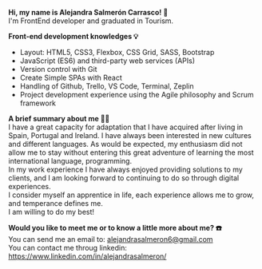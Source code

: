 <strong> Hi, my name is Alejandra Salmerón Carrasco! 👋 </strong> <br>
I'm FrontEnd developer and graduated in Tourism. <br>

<strong> Front-end development knowledges 💡 </strong> 
<ul>
<li>Layout: HTML5, CSS3, Flexbox, CSS Grid, SASS, Bootstrap
</li>
<li>JavaScript (ES6) and third-party web services (APIs)
</li>
<li>Version control with Git
</li>
<li>Create Simple SPAs with React
</li>
<li>Handling of Github, Trello, VS Code, Terminal, Zeplin
</li>
<li>Project development experience using the Agile philosophy and Scrum framework
</li>
</ul>

<p>
<strong> A brief summary about me 💁‍♀️</strong> <br>
I have a great capacity for adaptation that I have acquired after living in Spain, Portugal and Ireland. I have always been interested in new cultures and different languages. As would be expected, my enthusiasm did not allow me to stay without entering this great adventure of learning the most international language, programming. <br>
In my work experience I have always enjoyed providing solutions to my clients, and I am looking forward to continuing to do so through digital experiences.<br>
I consider myself an apprentice in life, each experience allows me to grow, and temperance defines me.<br>
I am willing to do my best!
</p>

<strong> Would you like to meet me or to know a little more about me? ☎️ </strong> <br>
You can send me an email to: alejandrasalmeron6@gmail.com <br>
You can contact me throug linkedin: https://www.linkedin.com/in/alejandrasalmeron/ <br>


